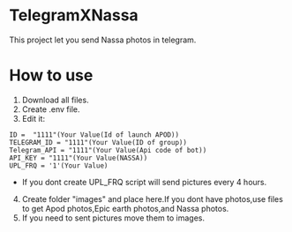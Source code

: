 # TelegramXNassa
This project let you send Nassa photos in telegram.
# How to use
1. Download all files.
2. Create .env file.
3. Edit it:
``` 
ID =  "1111"(Your Value(Id of launch APOD))
TELEGRAM_ID = "1111"(Your Value(ID of group))
Telegram_API = "1111"(Your Value(Api code of bot))
API_KEY = "1111"(Your Value(NASSA))
UPL_FRQ = '1'(Your Value)
``` 
- If you dont create UPL_FRQ script will send pictures every 4 hours.
4. Create folder "images" and place here.If you dont have photos,use files to get Apod photos,Epic earth photos,and Nassa photos.
5. If you need to sent pictures move them to images.
